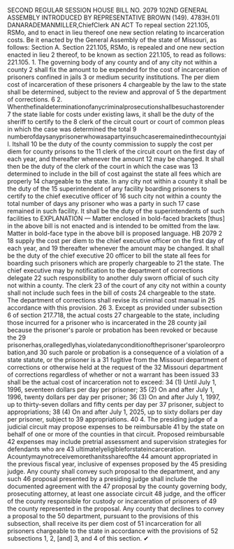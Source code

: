 SECOND REGULAR SESSION
HOUSE BILL NO. 2079
102ND GENERAL ASSEMBLY
INTRODUCED BY REPRESENTATIVE BROWN (149).
4783H.01I DANARADEMANMILLER,ChiefClerk
AN ACT
To repeal section 221.105, RSMo, and to enact in lieu thereof one new section relating to
incarceration costs.
Be it enacted by the General Assembly of the state of Missouri, as follows:
Section A. Section 221.105, RSMo, is repealed and one new section enacted in lieu
2 thereof, to be known as section 221.105, to read as follows:
221.105. 1. The governing body of any county and of any city not within a county
2 shall fix the amount to be expended for the cost of incarceration of prisoners confined in jails
3 or medium security institutions. The per diem cost of incarceration of these prisoners
4 chargeable by the law to the state shall be determined, subject to the review and approval of
5 the department of corrections.
6 2. Whenthefinaldeterminationofanycriminalprosecutionshallbesuchastorender
7 the state liable for costs under existing laws, it shall be the duty of the sheriff to certify to the
8 clerk of the circuit court or court of common pleas in which the case was determined the total
9 numberofdaysanyprisonerwhowasapartyinsuchcaseremainedinthecountyjail. Itshall
10 be the duty of the county commission to supply the cost per diem for county prisons to the
11 clerk of the circuit court on the first day of each year, and thereafter whenever the amount
12 may be changed. It shall then be the duty of the clerk of the court in which the case was
13 determined to include in the bill of cost against the state all fees which are properly
14 chargeable to the state. In any city not within a county it shall be the duty of the
15 superintendent of any facility boarding prisoners to certify to the chief executive officer of
16 such city not within a county the total number of days any prisoner who was a party in such
17 case remained in such facility. It shall be the duty of the superintendents of such facilities to
EXPLANATION — Matter enclosed in bold-faced brackets [thus] in the above bill is not enacted and is
intended to be omitted from the law. Matter in bold-face type in the above bill is proposed language.
HB 2079 2
18 supply the cost per diem to the chief executive officer on the first day of each year, and
19 thereafter whenever the amount may be changed. It shall be the duty of the chief executive
20 officer to bill the state all fees for boarding such prisoners which are properly chargeable to
21 the state. The chief executive may by notification to the department of corrections delegate
22 such responsibility to another duly sworn official of such city not within a county. The clerk
23 of the court of any city not within a county shall not include such fees in the bill of costs
24 chargeable to the state. The department of corrections shall revise its criminal cost manual in
25 accordance with this provision.
26 3. Except as provided under subsection 6 of section 217.718, the actual costs
27 chargeable to the state, including those incurred for a prisoner who is incarcerated in the
28 county jail because the prisoner's parole or probation has been revoked or because the
29 prisonerhas,orallegedlyhas,violatedanyconditionoftheprisoner'sparoleorprobation,and
30 such parole or probation is a consequence of a violation of a state statute, or the prisoner is a
31 fugitive from the Missouri department of corrections or otherwise held at the request of the
32 Missouri department of corrections regardless of whether or not a warrant has been issued
33 shall be the actual cost of incarceration not to exceed:
34 (1) Until July 1, 1996, seventeen dollars per day per prisoner;
35 (2) On and after July 1, 1996, twenty dollars per day per prisoner;
36 (3) On and after July 1, 1997, up to thirty-seven dollars and fifty cents per day per
37 prisoner, subject to appropriations;
38 (4) On and after July 1, 2025, up to sixty dollars per day per prisoner, subject to
39 appropriations.
40 4. The presiding judge of a judicial circuit may propose expenses to be reimbursable
41 by the state on behalf of one or more of the counties in that circuit. Proposed reimbursable
42 expenses may include pretrial assessment and supervision strategies for defendants who are
43 ultimatelyeligibleforstateincarceration. Acountymaynotreceivemorethanitsshareofthe
44 amount appropriated in the previous fiscal year, inclusive of expenses proposed by the
45 presiding judge. Any county shall convey such proposal to the department, and any such
46 proposal presented by a presiding judge shall include the documented agreement with the
47 proposal by the county governing body, prosecuting attorney, at least one associate circuit
48 judge, and the officer of the county responsible for custody or incarceration of prisoners of
49 the county represented in the proposal. Any county that declines to convey a proposal to the
50 department, pursuant to the provisions of this subsection, shall receive its per diem cost of
51 incarceration for all prisoners chargeable to the state in accordance with the provisions of
52 subsections 1, 2, [and] 3, and 4 of this section.
✔